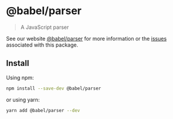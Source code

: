 # @babel/parser

> A JavaScript parser

See our website [@babel/parser](https://babeljs.io/docs/en/babel-parser) for more information or the [issues](<https://github.com/babel/babel/issues?utf8=%E2%9C%93&q=is%3Aissue+label%3A%22pkg%3A%20parser%20(babylon)%22+is%3Aopen>) associated with this package.

## Install

Using npm:

```sh
npm install --save-dev @babel/parser
```

or using yarn:

```sh
yarn add @babel/parser --dev
```
